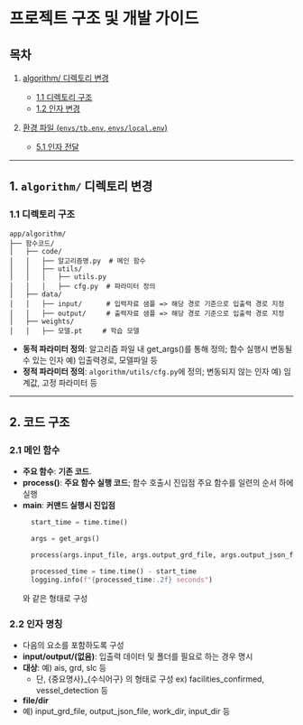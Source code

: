 # 프로젝트 구조 및 개발 가이드
## 목차
1. [algorithm/ 디렉토리 변경](#1-algorithm-디렉토리-변경)
   - [1.1 디렉토리 구조](#11-디렉토리-구조)
   - [1.2 인자 변경](#12-인자-변경)

5. [환경 파일 (`envs/tb.env`, `envs/local.env`)](#5-환경-파일-envstbenv-envslocalenv)
   - [5.1 인자 전달](#51-인자-전달)

---
## 1. `algorithm/` 디렉토리 변경

### 1.1 디렉토리 구조
```
app/algorithm/
├── 함수코드/
│   ├── code/
│   │   ├── 알고리즘명.py  # 메인 함수
│   │   ├── utils/
│   │   │   ├── utils.py
│   │   │   ├── cfg.py  # 파라미터 정의
│   ├── data/
│   │   ├── input/      # 입력자료 샘플 => 해당 경로 기준으로 입출력 경로 지정
│   │   ├── output/     # 출력자료 샘플 => 해당 경로 기준으로 입출력 경로 지정
│   ├── weights/
│   │   ├── 모델.pt     # 학습 모델
```

- **동적 파라미터 정의**: 알고리즘 파일 내 get_args()를 통해 정의; 함수 실행시 변동될 수 있는 인자 예) 입출력경로, 모델파일 등
- **정적 파라미터 정의**: `algorithm/utils/cfg.py`에 정의; 변동되지 않는 인자 예) 임계값, 고정 파라미터 등 

---

## 2. 코드 구조 

### 2.1 메인 함수
- **주요 함수**: **기존 코드**.
- **process()**: **주요 함수 실행 코드**; 함수 호출시 진입점
  주요 함수를 일련의 순서 하에 실행 
- **__main__**: **커맨드 실행시 진입점**
  ```python
    start_time = time.time()

    args = get_args()

    process(args.input_file, args.output_grd_file, args.output_json_file, args.model_weight_file, args.patch_size, args.channel_list)

    processed_time = time.time() - start_time
    logging.info(f"{processed_time:.2f} seconds")
  ```
  와 같은 형태로 구성

### 2.2 인자 명칭 
- 다음의 요소를 포함하도록 구성
- **input/output/(없음)**: 입출력 데이터 및 폴더를 필요로 하는 경우 명시
- **대상**: 예) ais, grd, slc 등
     - 단, {중요명사}_{수식어구} 의 형태로 구성 ex) facilities_confirmed, vessel_detection 등 
- **file/dir**
- 예) input_grd_file, output_json_file, work_dir, input_dir 등 


